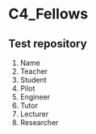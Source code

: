 # C4_Fellows
## Test repository


1. Name
2. Teacher
3. Student
4. Pilot
4. Engineer
5. Tutor
6. Lecturer
7. Researcher
